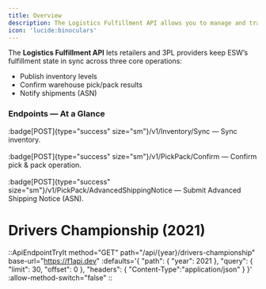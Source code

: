 ```yaml
---
title: Overview
description: The Logistics Fulfillment API allows you to manage and track the fulfillment of orders within the ESW platform.
icon: 'lucide:binoculars'
---
```


The **Logistics Fulfillment API** lets retailers and 3PL providers keep ESW’s fulfillment state in sync across three core operations:

- Publish inventory levels
- Confirm warehouse pick/pack results
- Notify shipments (ASN)


### Endpoints — At a Glance

:badge[POST]{type="success" size="sm"}/v1/Inventory/Sync — Sync inventory. <br>  
:badge[POST]{type="success" size="sm"}/v1/PickPack/Confirm — Confirm pick & pack operation. <br>  
:badge[POST]{type="success" size="sm"}/v1/PickPack/AdvancedShippingNotice — Submit Advanced Shipping Notice (ASN). <br>  


# Drivers Championship (2021)

::ApiEndpointTryIt
method="GET"
path="/api/{year}/drivers-championship"
base-url="https://f1api.dev"
:defaults='{ "path": { "year": 2021 }, "query": { "limit": 30, "offset": 0 }, "headers": { "Content-Type":"application/json" } }'
:allow-method-switch="false"
::
